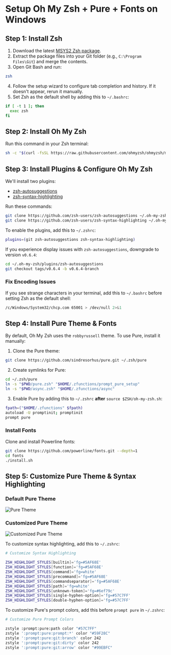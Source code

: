 # Setup Oh My Zsh + Pure + Fonts on Windows

## Step 1: Install Zsh

1. Download the latest [MSYS2 Zsh package](https://packages.msys2.org/packages/zsh?repo=msys&variant=x86_64).
2. Extract the package files into your Git folder (e.g., `C:\Program Files\Git`) and merge the contents.
3. Open Git Bash and run:

```bash
zsh
```

4. Follow the setup wizard to configure tab completion and history. If it doesn't appear, rerun it manually.
5. Set Zsh as the default shell by adding this to `~/.bashrc`:

```bash
if [ -t 1 ]; then
  exec zsh
fi
```

## Step 2: Install Oh My Zsh

Run this command in your Zsh terminal:

```bash
sh -c "$(curl -fsSL https://raw.githubusercontent.com/ohmyzsh/ohmyzsh/master/tools/install.sh)"
```

## Step 3: Install Plugins & Configure Oh My Zsh

We'll install two plugins:
- [zsh-autosuggestions](https://github.com/zsh-users/zsh-autosuggestions)
- [zsh-syntax-highlighting](https://github.com/zsh-users/zsh-syntax-highlighting)

Run these commands:

```bash
git clone https://github.com/zsh-users/zsh-autosuggestions ~/.oh-my-zsh/custom/plugins/zsh-autosuggestions
git clone https://github.com/zsh-users/zsh-syntax-highlighting ~/.oh-my-zsh/custom/plugins/zsh-syntax-highlighting
```

To enable the plugins, add this to `~/.zshrc`:

```bash
plugins=(git zsh-autosuggestions zsh-syntax-highlighting)
```

If you experience display issues with `zsh-autosuggestions`, downgrade to version `v0.6.4`:

```bash
cd ~/.oh-my-zsh/plugins/zsh-autosuggestions
git checkout tags/v0.6.4 -b v0.6.4-branch
```

### Fix Encoding Issues

If you see strange characters in your terminal, add this to `~/.bashrc` before setting Zsh as the default shell:

```bash
/c/Windows/System32/chcp.com 65001 > /dev/null 2>&1
```

## Step 4: Install Pure Theme & Fonts

By default, Oh My Zsh uses the `robbyrussell` theme. To use Pure, install it manually:

1. Clone the Pure theme:

```bash
git clone https://github.com/sindresorhus/pure.git ~/.zsh/pure
```

2. Create symlinks for Pure:

```bash
cd ~/.zsh/pure
ln -s "$PWD/pure.zsh" "$HOME/.zfunctions/prompt_pure_setup"
ln -s "$PWD/async.zsh" "$HOME/.zfunctions/async"
```

3. Enable Pure by adding this to `~/.zshrc` **after** `source $ZSH/oh-my-zsh.sh`:

```bash
fpath=("$HOME/.zfunctions" $fpath)
autoload -U promptinit; promptinit
prompt pure
```

### Install Fonts

Clone and install Powerline fonts:

```bash
git clone https://github.com/powerline/fonts.git --depth=1
cd fonts
./install.sh
```

## Step 5: Customize Pure Theme & Syntax Highlighting

### Default Pure Theme

![Pure Theme](https://raw.githubusercontent.com/hi-dharmatwada/oh-my-zsh-setup/master/images/pure-theme-default.png)

### Customized Pure Theme

![Customized Pure Theme](https://raw.githubusercontent.com/hi-dharmatwada/oh-my-zsh-setup/master/images/pure-theme.png)

To customize syntax highlighting, add this to `~/.zshrc`:

```bash
# Customize Syntax Highlighting

ZSH_HIGHLIGHT_STYLES[builtin]='fg=#5AF68E'
ZSH_HIGHLIGHT_STYLES[function]='fg=#5AF68E'
ZSH_HIGHLIGHT_STYLES[command]='fg=white'
ZSH_HIGHLIGHT_STYLES[precommand]='fg=#5AF68E'
ZSH_HIGHLIGHT_STYLES[commandseparator]='fg=#5AF68E'
ZSH_HIGHLIGHT_STYLES[path]='fg=white'
ZSH_HIGHLIGHT_STYLES[unknown-token]='fg=#6ef79c'
ZSH_HIGHLIGHT_STYLES[single-hyphen-option]='fg=#57C7FF'
ZSH_HIGHLIGHT_STYLES[double-hyphen-option]='fg=#57C7FF'
```

To customize Pure's prompt colors, add this before `prompt pure` in `~/.zshrc`:

```bash
# Customize Pure Prompt Colors

zstyle :prompt:pure:path color "#57C7FF"
zstyle ':prompt:pure:prompt:*' color "#59F28C"
zstyle ':prompt:pure:git:branch' color 242
zstyle ':prompt:pure:git:dirty' color 242
zstyle ':prompt:pure:git:arrow' color "#99EBFC"
```
